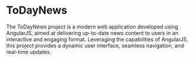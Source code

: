 # ToDayNews
The ToDayNews project is a modern web application developed using AngularJS, aimed at delivering up-to-date news content to users in an interactive and engaging format. Leveraging the capabilities of AngularJS, this project provides a dynamic user interface, seamless navigation, and real-time updates.
